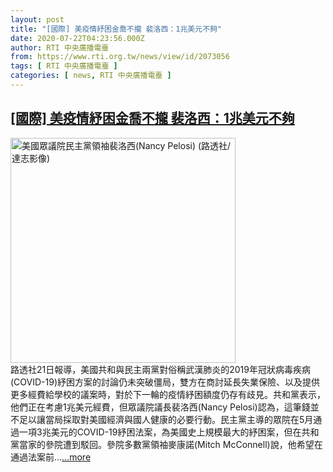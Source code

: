 ```yaml
---
layout: post
title: "[國際] 美疫情紓困金喬不攏 裴洛西：1兆美元不夠"
date: 2020-07-22T04:23:56.000Z
author: RTI 中央廣播電臺
from: https://www.rti.org.tw/news/view/id/2073056
tags: [ RTI 中央廣播電臺 ]
categories: [ news, RTI 中央廣播電臺 ]
---
```

<!--1595391836000-->
[[國際] 美疫情紓困金喬不攏 裴洛西：1兆美元不夠](https://www.rti.org.tw/news/view/id/2073056)
------

<div>
<img src="https://static.rti.org.tw/assets/thumbnails/2018/11/21/0ba5f2ffa389b1b40b055ffd1ed6a5af.jpg" width="360" alt="美國眾議院民主黨領袖裴洛西(Nancy Pelosi) (路透社/達志影像)" title="美國眾議院民主黨領袖裴洛西(Nancy Pelosi) (路透社/達志影像)"><br>路透社21日報導，美國共和與民主兩黨對俗稱武漢肺炎的2019年冠狀病毒疾病(COVID-19)紓困方案的討論仍未突破僵局，雙方在商討延長失業保險、以及提供更多經費給學校的議案時，對於下一輪的疫情紓困額度仍存有歧見。共和黨表示，他們正在考慮1兆美元經費，但眾議院議長裴洛西(Nancy Pelosi)認為，這筆錢並不足以讓當局採取對美國經濟與國人健康的必要行動。民主黨主導的眾院在5月通過一項3兆美元的COVID-19紓困法案，為美國史上規模最大的紓困案，但在共和黨當家的參院遭到駁回。參院多數黨領袖麥康諾(Mitch McConnell)說，他希望在通過法案前...<a target="_blank" href="https://www.rti.org.tw/news/view/id/2073056">...more</a>
</div>
